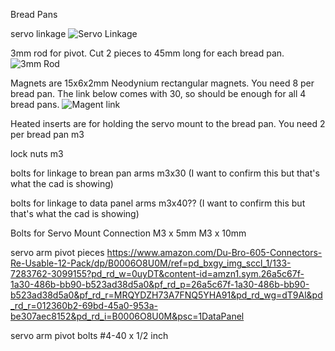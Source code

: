 Bread Pans

servo linkage
![Servo Linkage](https://www.amazon.com/gp/product/B09KM8J4QX/ref=ppx_yo_dt_b_search_asin_title?ie=UTF8&psc=1)

3mm rod for pivot.  Cut 2 pieces to 45mm long for each bread pan.
![3mm Rod](https://www.amazon.com/gp/product/B07B4W6S2X/ref=ppx_yo_dt_b_search_asin_title?ie=UTF8&psc=1)

Magnets are 15x6x2mm Neodynium rectangular magnets.  You need 8 per bread pan.  The link below comes with 30, so should be enough for all 4 bread pans.
![Magent link](https://www.amazon.com/gp/product/B0B7X3RJ54/ref=ppx_yo_dt_b_search_asin_title?ie=UTF8&psc=1)

Heated inserts are for holding the servo mount to the bread pan.  You need 2 per bread pan
m3

lock nuts
m3

bolts for linkage to brean pan arms
m3x30 (I want to confirm this but that's what the cad is showing)

bolts for linkage to data panel arms
m3x40?? (I want to confirm this but that's what the cad is showing)

Bolts for Servo Mount Connection
M3 x 5mm
M3 x 10mm

servo arm pivot pieces
https://www.amazon.com/Du-Bro-605-Connectors-Re-Usable-12-Pack/dp/B0006O8U0M/ref=pd_bxgy_img_sccl_1/133-7283762-3099155?pd_rd_w=0uyDT&content-id=amzn1.sym.26a5c67f-1a30-486b-bb90-b523ad38d5a0&pf_rd_p=26a5c67f-1a30-486b-bb90-b523ad38d5a0&pf_rd_r=MRQYDZH73A7FNQ5YHA91&pd_rd_wg=dT9Al&pd_rd_r=012360b2-69bd-45a0-953a-be307aec8152&pd_rd_i=B0006O8U0M&psc=1DataPanel

servo arm pivot bolts
#4-40 x 1/2 inch


